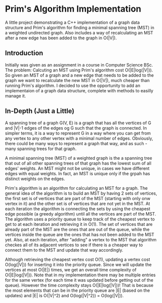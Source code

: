 # Prim's Algorithm Implementation
A little project demonstrating a C++ implementation of a graph data structure and Prim's algorithm for finding a minimal spanning tree (MST) in a weighted undirected graph.
Also includes a way of recalculating an MST after a new edge has been added to the graph in O(|V|).

## Introduction
Initially was given as an assignment in a course in Computer Science BSc.
The problem: Calcuting an MST using Prim's algorithm cost O(|E|log(|V|)). So given an MST of a graph and a new edge that needs to be added to the graph we want to recalculate the
new MST in O(|V|), much cheaper than running Prim's algorithm.
I decided to use the opportunity to add an implementaion of a graph data structure, complete with methods to easilly manage it.

## In-Depth (Just a Little)
A spanning tree of a graph G(V, E) is a graph that has all the vertices of G and |V|-1 edges of the edges og G such that the graph is connected.
In simpler terms, it is a way to represent G in a way where you can get from any vertex to any other vertex with a minimal number of edges. Obviously, there could be many ways to
represent a graph that way, and as such - many spanning trees for that graph.

A minimal spanning tree (MST) of a weighted graph is the a spanning tree that out of all other spanning trees of that graph has the lowest sum of all edges' weights.
An MST might not be unique, in cases we have different edges with equal weights. In fact, an MST is unique only if the grpah has distinct weights on the edges.

Prim's algorithm is an algorithm for calculating an MST for a graph. The general idea of the algorithm is to build an MST by having 2 sets of vertices, the first set is of vertices
that are part of the MST (starting with only onw vertex in it) and the other set is of vertices that are not yet in the MST. At each iteration the algorithm is connecting the sets 
by using the cheapest edge possible (a greedy algorithm) until all the vertices are part of the MST.
The algorithm uses a priority queue to keep track of the cheapest vertex to get to at each iteration and retrieving it in O(1). The set of vertices that are already part of
the MST are the ones that are out of the queue, while the vertices inside the queue are the ones that has not been added to the MST yet. Also, at each iteration, after "adding" 
a vertex to the MST that algorithm checkes all of its adjacent vertices to see if there is a cheaper way to connect them to the MST and update that way accordingly.

Although retrieving the cheapest vertex cost O(1), updating a vertex cost O(log(|V|)) for inserting it into the priority queue. Since we will update the vertices at most O(|E|)
times, we get an overall time complexity of O(|E|log(|V|)). 
Note that in my implementation there may be multiple entries for the same vertex (for each time it was updated before getting out of the queue). However the time complexity stays
O(|E|log(|V|))! That is because the most elements that can be in the priority queue are |E| (based on the updates) and |E| is O(|V|^2) and O(log(|V|^2)) = O(log(|V|)).
